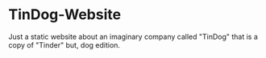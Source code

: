 # TinDog-Website
Just a static website about an imaginary company called "TinDog" that is a copy of "Tinder" but, dog edition.
